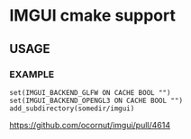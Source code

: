 # IMGUI cmake support

## USAGE

### EXAMPLE

~~~
set(IMGUI_BACKEND_GLFW ON CACHE BOOL "")
set(IMGUI_BACKEND_OPENGL3 ON CACHE BOOL "")
add_subdirectory(somedir/imgui)
~~~

https://github.com/ocornut/imgui/pull/4614